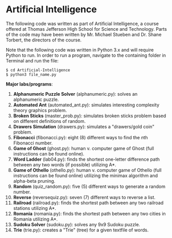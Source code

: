 Artificial Intelligence
=======================
The following code was written as part of Artificial Intelligence, a course offered at Thomas Jefferson High School for Science and Technology. Parts of the code may have been written by Mr. Michael Stueben and Dr. Shane Torbert, the directors of the course.

Note that the following code was written in Python 3.x and will require Python to run. In order to run a program, navigate to the containing folder in Terminal and run the file:

```
$ cd Artificial-Intelligence
$ python3 file_name.py
```

**Major labs/programs**:

1. **Alphanumeric Puzzle Solver** (alphanumeric.py): solves an alphanumeric puzzle.
2. **Automated Ant** (automated_ant.py): simulates interesting complexity theory graphics problem.
3. **Broken Sticks** (master_prob.py): simulates broken sticks problem based on different definitions of random.
4. **Drawers Simulation** (drawers.py): simulates a "drawers/gold coin" problem.
5. **Fibonacci** (fibonacci.py): eight (8) different ways to find the *n*th Fibonacci number.
6. **Game of Ghost** (ghost.py): human v. computer game of Ghost (full instructions can be found online).
7. **Word Ladder** (lab04.py): finds the shortest one-letter difference path between any two words (if possible) utilizing A*.
8. **Game of Othello** (othello.py): human v. computer game of Othello (full instructions can be found online) utilizing the minimax algorithm and alpha-beta pruning.
9. **Random** (quiz_random.py): five (5) different ways to generate a random number.
10. **Reverse** (reversequiz.py): seven (7) different ways to reverse a list.
11. **Railroad** (railroad.py): finds the shortest path between any two railroad stations utilizing A*.
12. **Romania** (romania.py): finds the shortest path between any two cities in Romania utilizing A*.
13. **Sudoku Solver** (sudoku.py): solves any 9x9 Sudoku puzzle.
14. **Trie** (trie.py): creates a "Trie" (tree) for a given textfile of words.
